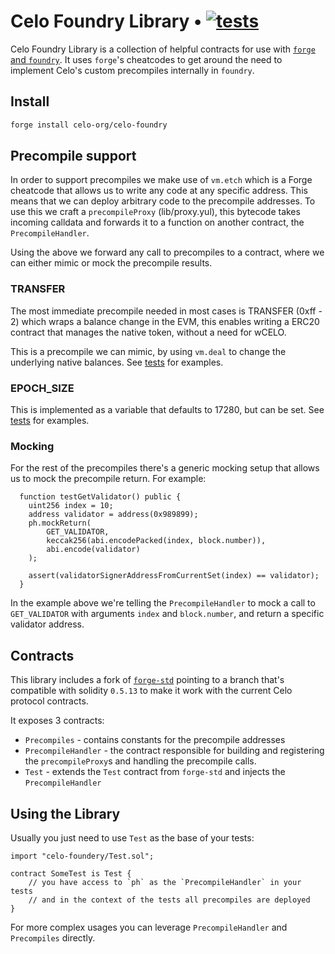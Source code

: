 # Celo Foundry Library • [![tests](https://github.com/bowd/celo-foundry/actions/workflows/tests.yml/badge.svg)](https://github.com/bowd/celo-foundry/actions/workflows/tests.yml)

Celo Foundry Library is a collection of helpful contracts for use with [`forge` and `foundry`](https://github.com/foundry-rs/foundry). It uses `forge`'s cheatcodes to get around the need to implement Celo's custom precompiles internally in `foundry`.

## Install

```bash
forge install celo-org/celo-foundry
```

## Precompile support

In order to support precompiles we make use of `vm.etch` which is a Forge cheatcode that allows us to write any code at any specific address. This means that we can deploy arbitrary code to the precompile addresses.
To use this we craft a `precompileProxy` (lib/proxy.yul), this bytecode takes incoming calldata and forwards it to a function on another contract, the `PrecompileHandler`.

Using the above we forward any call to precompiles to a contract, where we can either mimic or mock the precompile results.

### TRANSFER

The most immediate precompile needed in most cases is TRANSFER (0xff - 2) which wraps a balance change in the EVM, this enables writing a ERC20 contract that manages the native token, without a need for wCELO.

This is a precompile we can mimic, by using `vm.deal` to change the underlying native balances.
See [tests](./src/test/Precompiles.t.sol) for examples.

### EPOCH_SIZE

This is implemented as a variable that defaults to 17280, but can be set.
See [tests](./src/test/Precompiles.t.sol) for examples.

### Mocking

For the rest of the precompiles there's a generic mocking setup that allows us to mock the precompile return. For example:

```solidity
  function testGetValidator() public {
    uint256 index = 10;
    address validator = address(0x989899);
    ph.mockReturn(
        GET_VALIDATOR, 
        keccak256(abi.encodePacked(index, block.number)), 
        abi.encode(validator)
    );

    assert(validatorSignerAddressFromCurrentSet(index) == validator);
  }
```

In the example above we're telling the `PrecompileHandler` to mock a call to `GET_VALIDATOR` with arguments `index` and `block.number`, and return a specific validator address.

## Contracts

This library includes a fork of [`forge-std`](github.com/bowd/forge-std) pointing to a branch that's compatible with solidity `0.5.13` to make it work with the current Celo protocol contracts.

It exposes 3 contracts:

- `Precompiles` - contains constants for the precompile addresses
- `PrecompileHandler` - the contract responsible for building and registering the `precompileProxy`s and handling the precompile calls.
- `Test` - extends the `Test` contract from `forge-std` and injects the `PrecompileHandler`

## Using the Library

Usually you just need to use `Test` as the base of your tests:

```solidity
import "celo-foundery/Test.sol";

contract SomeTest is Test {
    // you have access to `ph` as the `PrecompileHandler` in your tests
    // and in the context of the tests all precompiles are deployed
}
```

For more complex usages you can leverage `PrecompileHandler` and `Precompiles` directly.
